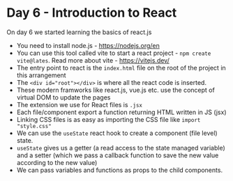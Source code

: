 # Day 6 - Introduction to React

On day 6 we started learning the basics of react.js

- You need to install node.js - https://nodejs.org/en
- You can use this tool called vite to start a react project - `npm create vite@lates`. Read more about vite - https://vitejs.dev/
- The entry point to react is the `index.html` file on the root of the project in this arrangement
- The `<div id="root"></div>` is where all the react code is inserted.
- These modern framworks like react.js, vue.js etc. use the concept of virtual DOM to update the pages
- The extension we use for React files is `.jsx`
- Each file/component export a function returning HTML written in JS (jsx)
- Linking CSS files is as easy as importing the CSS file like `import "style.css"`
- We can use the `useState` react hook to create a component (file level) state.
- `useState` gives us a getter (a read access to the state managed variable) and a setter (which we pass a callback function to save the new value according to the new value)
- We can pass variables and functions as props to the child components.